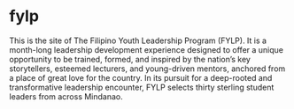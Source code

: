 # fylp
This is the site of The Filipino Youth Leadership Program (FYLP). It is a month-long leadership development experience designed to offer a unique opportunity to be trained, formed, and inspired by the nation’s key storytellers, esteemed lecturers, and young-driven mentors, anchored from a place of great love for the country. In its pursuit for a deep-rooted and transformative leadership encounter, FYLP selects thirty sterling student leaders from across Mindanao.
